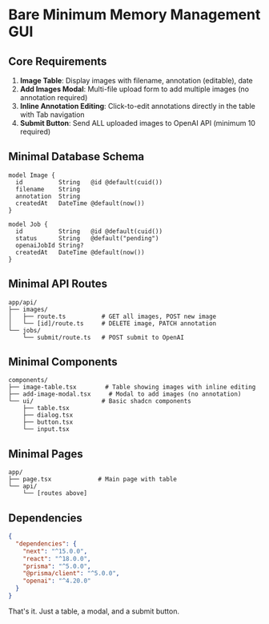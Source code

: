 # Bare Minimum Memory Management GUI

## Core Requirements

1. **Image Table**: Display images with filename, annotation (editable), date
2. **Add Images Modal**: Multi-file upload form to add multiple images (no annotation required)
3. **Inline Annotation Editing**: Click-to-edit annotations directly in the table with Tab navigation
4. **Submit Button**: Send ALL uploaded images to OpenAI API (minimum 10 required)

## Minimal Database Schema

```prisma
model Image {
  id          String   @id @default(cuid())
  filename    String
  annotation  String
  createdAt   DateTime @default(now())
}

model Job {
  id          String   @id @default(cuid())
  status      String   @default("pending")
  openaiJobId String?
  createdAt   DateTime @default(now())
}
```

## Minimal API Routes

```
app/api/
├── images/
│   ├── route.ts          # GET all images, POST new image
│   └── [id]/route.ts     # DELETE image, PATCH annotation
└── jobs/
    └── submit/route.ts   # POST submit to OpenAI
```

## Minimal Components

```
components/
├── image-table.tsx        # Table showing images with inline editing
├── add-image-modal.tsx     # Modal to add images (no annotation)
└── ui/                   # Basic shadcn components
    ├── table.tsx
    ├── dialog.tsx
    ├── button.tsx
    └── input.tsx
```

## Minimal Pages

```
app/
├── page.tsx             # Main page with table
└── api/
    └── [routes above]
```

## Dependencies

```json
{
  "dependencies": {
    "next": "^15.0.0",
    "react": "^18.0.0",
    "prisma": "^5.0.0",
    "@prisma/client": "^5.0.0",
    "openai": "^4.20.0"
  }
}
```

That's it. Just a table, a modal, and a submit button.
